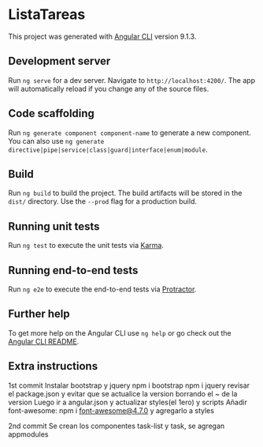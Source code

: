 # ListaTareas

This project was generated with [Angular CLI](https://github.com/angular/angular-cli) version 9.1.3.

## Development server

Run `ng serve` for a dev server. Navigate to `http://localhost:4200/`. The app will automatically reload if you change any of the source files.

## Code scaffolding

Run `ng generate component component-name` to generate a new component. You can also use `ng generate directive|pipe|service|class|guard|interface|enum|module`.

## Build

Run `ng build` to build the project. The build artifacts will be stored in the `dist/` directory. Use the `--prod` flag for a production build.

## Running unit tests

Run `ng test` to execute the unit tests via [Karma](https://karma-runner.github.io).

## Running end-to-end tests

Run `ng e2e` to execute the end-to-end tests via [Protractor](http://www.protractortest.org/).

## Further help

To get more help on the Angular CLI use `ng help` or go check out the [Angular CLI README](https://github.com/angular/angular-cli/blob/master/README.md).

## Extra instructions

1st commit
Instalar bootstrap y jquery
npm i bootstrap
npm i jquery
revisar el package.json y evitar que se actualice la version borrando el ~ de la version
Luego ir a angular.json y actualizar styles(el 1ero) y scripts
Añadir font-awesome: npm i font-awesome@4.7.0 y agregarlo a styles

2nd commit
Se crean los componentes task-list y task, se agregan appmodules
